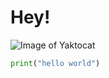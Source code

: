# Hey!
![Image of Yaktocat](https://octodex.github.com/images/yaktocat.png)

```python
print("hello world")
```
